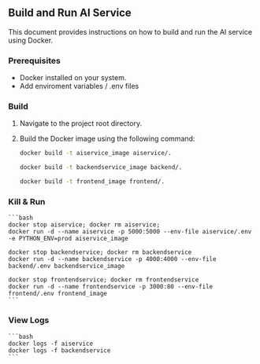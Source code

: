 ## Build and Run AI Service

This document provides instructions on how to build and run the AI service using Docker.

### Prerequisites

* Docker installed on your system.
* Add enviroment variables / .env files

### Build

1.  Navigate to the project root directory.
2.  Build the Docker image using the following command:

    ```bash
    docker build -t aiservice_image aiservice/.

    docker build -t backendservice_image backend/.

    docker build -t frontend_image frontend/.
    ```

### Kill & Run

    ```bash
    docker stop aiservice; docker rm aiservice;
    docker run -d --name aiservice -p 5000:5000 --env-file aiservice/.env -e PYTHON_ENV=prod aiservice_image

    docker stop backendservice; docker rm backendservice
    docker run -d --name backendservice -p 4000:4000 --env-file backend/.env backendservice_image

    docker stop frontendservice; docker rm frontendservice
    docker run -d --name frontendservice -p 3000:80 --env-file frontend/.env frontend_image
    ```

### View Logs
    ```bash
    docker logs -f aiservice
    docker logs -f backendservice
    ```